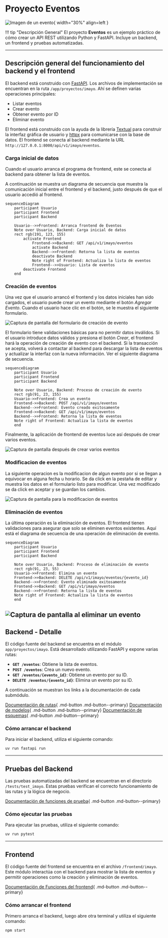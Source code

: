 # Proyecto Eventos

![Imagen de un evento](evento.jpg){ width="30%" align=left }

!!! tip "Descripción General"
    El proyecto **Eventos** es un ejemplo práctico de cómo crear un API REST utilizando Python y FastAPI. Incluye un backend, un frontend y pruebas automatizadas.

---

## Descripción general del funcionamiento del backend y el frontend

El backend está construido con [FastAPI](https://fastapi.tiangolo.com/). Los archivos de implementación se encuentran en la ruta `/app/proyectos/imayo`. Ahí se definen varias operaciones principales:

- Listar eventos
- Crear evento
- Obtener evento por ID
- Eliminar evento

El frontend está construido con la ayuda de la librería [Textual](https://textual.textualize.io/) para construir la interfaz gráfica de usuario y [httpx](https://www.python-httpx.org/quickstart/) para comunicarse con la base de datos. El frontend se conecta al backend mediante la URL `http://127.0.0.1:8000/api/v1/imayo/eventos`.

### Carga inicial de datos

Cuando el usuario arranca el programa de frontend, este se conecta al backend para obtener la lista de eventos.

A continuación se muestra un diagrama de secuencia que muestra la comunicación inicial entre el frontend y el backend, justo después de que el usuario accedió al frontend.

```mermaid
sequenceDiagram
    participant Usuario
    participant Frontend
    participant Backend

    Usuario-->>Frontend: Arranca frontend de Eventos
    Note over Usuario, Backend: Carga inicial de datos
    rect rgb(191, 123, 155)
        activate Frontend
            Frontend->>Backend: GET /api/v1/imayo/eventos
            activate Backend
            Backend-->>Frontend: Retorna la lista de eventos
            deactivate Backend
            Note right of Frontend: Actualiza la lista de eventos
            Frontend-->>Usuario: Lista de eventos
        deactivate Frontend
    end
```

### Creación de eventos

Una vez que el usuario arrancó el frontend y los datos iniciales han sido cargados, el usuario puede crear un evento mediante el botón *Agregar Evento*. Cuando el usuario hace clic en el botón, se le muestra el siguiente formulario.

![Captura de pantalla del formulario de creación de evento](screenshot_evento.png)

El formulario tiene validaciones básicas para no permitir datos inválidos. Si el usuario introduce datos válidos y presiona el botón *Crear*, el frontend hará la operación de creación de evento con el backend. Si la transacción se acepta, volverá a contactar al backend para descargar la lista de eventos y actualizar la interfaz con la nueva información. Ver el siguiente diagrama de secuencia.

```mermaid
sequenceDiagram
    participant Usuario
    participant Frontend
    participant Backend

    Note over Usuario, Backend: Proceso de creación de evento
    rect rgb(91, 23, 155)
    Usuario->>Frontend: Crea un evento
    Frontend->>Backend: POST /api/v1/imayo/eventos
    Backend-->>Frontend: Evento creado exitosamente
    Frontend->>Backend: GET /api/v1/imayo/eventos
    Backend-->>Frontend: Retorna la lista de eventos
    Note right of Frontend: Actualiza la lista de eventos
    end
```

Finalmente, la aplicación de frontend de eventos luce así después de crear varios eventos.

![Captura de pantalla después de crear varios eventos](screenshot_eventos.png)

### Modificacion de eventos

La siguiente operacion es la modificacion de algun evento por si se llegan a equivocar en alguna fecha u horario. Se da click en la pestaña de editar y muestra los datos en el formulario listo para modificar. Una vez modificado se da click en aceptar y se guardan los cambios.

![Captura de pantalla para la modificacion de eventos](modificar_evento.png)

### Eliminación de eventos

La última operación es la eliminación de eventos. El frontend tienen validaciones para asegurar que solo se eliminen eventos existentes. Aquí está el diagrama de secuencia de una operación de eliminación de evento.

```mermaid
sequenceDiagram
    participant Usuario
    participant Frontend
    participant Backend

    Note over Usuario, Backend: Proceso de eliminación de evento
    rect rgb(91, 23, 55)
    Usuario->>Frontend: Elimina un evento
    Frontend->>Backend: DELETE /api/v1/imayo/eventos/{evento_id}
    Backend-->>Frontend: Evento eliminado exitosamente
    Frontend->>Backend: GET /api/v1/imayo/eventos
    Backend-->>Frontend: Retorna la lista de eventos
    Note right of Frontend: Actualiza la lista de eventos
    end
```
![Captura de pantalla al eliminar un evento](eliminar_evento.png)
---

## Backend - Detalle

El código fuente del backend se encuentra en el módulo `app/proyectos/imayo`. Está desarrollado utilizando FastAPI y expone varias rutas:

- **`GET /eventos`**: Obtiene la lista de eventos.
- **`POST /eventos`**: Crea un nuevo evento.
- **`GET /eventos/{evento_id}`**: Obtiene un evento por su ID.
- **`DELETE /eventos/{evento_id}`**: Elimina un evento por su ID.

A continuación se muestran los links a la documentación de cada submódulo.

[Documentación de rutas](){ .md-button .md-button--primary}
[Documentación de modelos](){ .md-button .md-button--primary}
[Documentación de esquemas](){ .md-button .md-button--primary}

### Cómo arrancar el backend

Para iniciar el backend, utiliza el siguiente comando:

```bash
uv run fastapi run
```

---

## Pruebas del Backend

Las pruebas automatizadas del backend se encuentran en el directorio `/tests/test_imayo`. Estas pruebas verifican el correcto funcionamiento de las rutas y la lógica de negocio.

[Documentación de funciones de prueba](tests.md){ .md-button .md-button--primary}

### Cómo ejecutar las pruebas

Para ejecutar las pruebas, utiliza el siguiente comando:

```bash
uv run pytest
```

---

## Frontend

El código fuente del frontend se encuentra en el archivo `/frontend/imayo`. Este módulo interactúa con el backend para mostrar la lista de eventos y permitir operaciones como la creación y eliminación de eventos.

[Documentación de Funciones del frontend](){ .md-button .md-button--primary}

### Cómo arrancar el frontend

Primero arranca el backend, luego abre otra terminal y utiliza el siguiente comando:

```bash
npm start
```